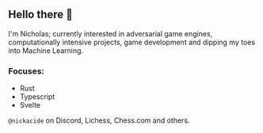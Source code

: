 ## Hello there 👋
I'm Nicholas; currently interested in adversarial game engines, computationally intensive projects, game development and dipping my toes into Machine Learning. 
### Focuses:
- Rust
- Typescript
- Svelte

`@nickacide` on Discord, Lichess, Chess.com and others.
